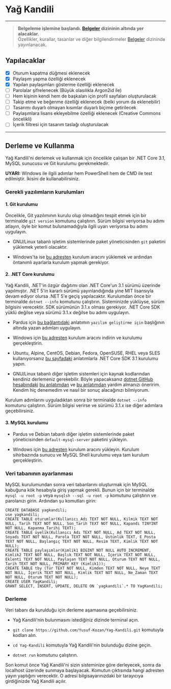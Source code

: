 # Yağ Kandili
---

>**Belgeleme işlemine başlandı. [Belgeler](./Belgeler) dizininin altında yer alacaklar.**  
Özellikler, kurallar, tasarılar ve diğer bilgilendirmeler [Belgeler](./Belgeler) dizininde yayınlanacak.

## Yapılacaklar
- [x] Oturum kapatma düğmesi eklenecek
- [x] Paylaşım yapma özelliği eklenecek
- [x] Yapılan paylaşımları gösterme özelliği eklenecek
- [ ] Parolalar şifrelenecek (Büyük olasılıkla Argon2id ile)
- [ ] Hem kişinin kendi hem de başkaları için profil sayfaları oluşturulacak
- [ ] Takip etme ve beğenme özelliği eklenecek (belki yorum da eklenebilir)
- [ ] Tasarımı duyarlı olmayan kısımlar duyarlı biçime getirilecek
- [ ] Paylaşımlara lisans ekleyebilme özelliği eklenecek (Creative Commons öncelikli)
- [ ] İçerik filtresi için tasarım taslağı oluşturulacak
---
## Derleme ve Kullanma
Yağ Kandili'ni derlemek ve kullanmak için öncelikle çalışan bir .NET Core 3.1, MySQL sunucusu ve Git kurulumu gerekmektedir.

**UYARI:** Windows ile ilgili adımlar hem PowerShell hem de CMD ile test edilmiştir. İkisini de kullanabilirsiniz.

### Gerekli yazılımların kurulumları
#### 1. Git kurulumu
Öncelikle, Git yazılımının kurulu olup olmadığını tespit etmek için bir terminalde `git version` komutunu çalıştırın. Sürüm bilgisi veriyorsa bu adımı atlayın, öyle bir komut bulunamadığıyla ilgili uyarı veriyorsa bu adımı uygulayın.

* GNU/Linux tabanlı işletim sistemlerinde paket yöneticisinden `git` paketini yüklemek yeterli olacaktır.

* Windows'ta ise [bu adresten](https://git-scm.com/download/win) kurulum aracını yüklemek ve ardından öntanımlı ayarlarla kurulum yapmak gerekiyor.

#### 2. .NET Core kurulumu
Yağ Kandili, .NET'in özgür dağıtımı olan .NET Core'un 3.1 sürümü üzerinde yapılmıştır. .NET 5'in kararlı sürümü yayınlandığında yine MIT lisansıyla devam ediyor olursa .NET 5'e geçiş yapılacaktır.
Kurulumdan önce bir terminalde `dotnet --info` komutunu çalıştırın. Sisteminizde yüklüyse, sürüm bilgisini verecektir. SDK sürümünün 3.1.x olması gerekiyor. .NET Core SDK yüklü değilse veya sürümü 3.1.x değilse bu adımı uygulayın.

* Pardus için [bu bağlantıdaki](https://forum.pardus.org.tr/t/pardus-ile-c-kullanmak/15804) anlatımın `yazılım geliştirme için` başlığının altında yazan adımları uygulayın.

* Windows için [bu adresten](https://dotnet.microsoft.com/download/dotnet-core/thank-you/sdk-3.1.402-windows-x64-installer) kurulum aracını indirin ve kurulumu gerçekleştirin.
* Ubuntu, Alpine, CentOS, Debian, Fedora, OpenSUSE, RHEL veya SLES kullanıyorsanız [bu sayfadaki](https://docs.microsoft.com/tr-tr/dotnet/core/install/linux) anlatımlarla .NET Core SDK 3.1 kurulumu yapın.
* GNU/Linux tabanlı diğer işletim sistemleri için kaynak kodlarından kendiniz derlemeniz gerekebilir. Böyle yapacaksanız [dotnet GitHub hesabındaki](https://github.com/dotnet) [bu anlatımdan](https://github.com/dotnet/aspnetcore/blob/master/docs/BuildFromSource.md) ve [bu anlatımdan](https://github.com/dotnet/source-build) yardım almanızı öneririm. Kendim hiç denemedim ve nasıl bir sonuç alacağınızı bilmiyorum.

Kurulum adımlarını uyguladıktan sonra bir terminalde `dotnet --info` komutunu çalıştırın. Sürüm bilgisi verirse ve sürümü 3.1.x ise diğer adımlara geçebilirsiniz.

#### 3. MySQL kurulumu
* Pardus ve Debian tabanlı diğer işletim sistemlerinde paket yöneticisinden `default-mysql-server` paketini yükleyin.

* Windows için [bu adresten](https://dev.mysql.com/downloads/) kurulum aracını yükleyin. Kurulum sihirbazında sunucu ve MySQL Shell kurulumu veya tam kurulum gerçekleştirin.

### Veri tabanının ayarlanması
MySQL kurulumundan sonra veri tabanlarını oluşturmak için MySQL kabuğuna kök hesabıyla giriş yapmak gerekli. Bunun için bir terminalde `mysql -u root -p` veya `mysqlsh --sql -u root -p` komutunu çalıştırın ve parolanızı girin. Ardından şu komutları girin:
```
CREATE DATABASE yagkandili;
use yagkandili;
CREATE TABLE oturumlar(Kullanıcı_Adı TEXT NOT NULL, Kilmik TEXT NOT NULL, Tarih TEXT NOT NULL, Son_Tarih TEXT NOT NULL, Kapandı TINYINT NOT NULL, Kapanma_Tarihi TEXT);
CREATE TABLE üyelik(Kullanıcı_Adı TEXT NOT NULL, Ad TEXT NOT NULL, Soyadı TEXT NOT NULL, Parola TEXT NOT NULL, Üstünlük TEXT, E_Posta TEXT NOT NULL, Başlangıç TEXT NOT NULL, Resim TEXT, Kimlik TEXT NOT NULL);
CREATE TABLE paylaşımlar(Kimlik1 BIGINT NOT NULL AUTO_INCREMENT, Kimlik2 TEXT NOT NULL, Başlık TEXT NOT NULL, İçerik TEXT NOT NULL, Eklenti TEXT NOT NULL, Paylaşan TEXT NOT NULL, Oturum TEXT NOT NULL, Tarih TEXT NOT NULL, PRIMARY KEY (Kimlik1));
CREATE TABLE tby (Tür TEXT NOT NULL, Kimden TEXT NOT NULL, Neye TEXT NOT NULL, İçerik TEXT NOT NULL, Kimlik TEXT NOT NULL, Ne_Zaman TEXT NOT NULL, Oturum TEXT NOT NULL);
CREATE USER YagKandili;
GRANT SELECT, INSERT, UPDATE, DELETE ON `yagkandili`.* TO YagKandili;
```

### Derleme
Veri tabanı da kurulduğu için derleme aşamasına geçebilirsiniz.
* Yağ Kandili'nin bulunmasını istediğiniz dizinde terminal açın.

* `git clone https://github.com/Yusuf-Kozan/Yag-Kandili.git` komutuyla kodları alın.
* `cd Yag-Kandili` komutuyla Yağ Kandili'nin bulunduğu dizine geçin.
* `dotnet run` komutunu çalıştırın.

Son komut önce Yağ Kandili'ni sizin sisteminize göre derleyecek, sonra da localhost üzerinde sunmaya başlayacak. Komutun çıktısında hangi adresten yayın yaptığını verecektir. O adresi bilgisayarınızdaki bir tarayıcıya girdiğinizde Yağ Kandili açılır.